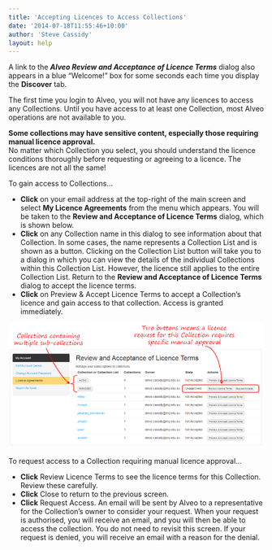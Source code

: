```yaml
---
title: 'Accepting Licences to Access Collections'
date: '2014-07-18T11:55:46+10:00'
author: 'Steve Cassidy'
layout: help
---
```


A link to the ***Alveo Review and Acceptance of Licence Terms*** dialog also appears in a blue “Welcome!” box for some seconds each time you display the **Discover** tab.

The first time you login to Alveo, you will not have any licences to access any Collections. Until you have access to at least one Collection, most Alveo operations are not available to you.

**Some collections may have sensitive content, especially those requiring manual licence approval.**  
No matter which Collection you select, you should understand the licence conditions thoroughly before requesting or agreeing to a licence. The licences are not all the same! 

To gain access to Collections…

- **Click** on your email address at the top-right of the main screen and select **My Licence Agreements** from the menu which appears. You will be taken to the **Review and Acceptance of Licence Terms** dialog, which is shown below.
- **Click** on any Collection name in this dialog to see information about that Collection. In some cases, the name represents a Collection List and is shown as a button. Clicking on the Collection List button will take you to a dialog in which you can view the details of the individual Collections within this Collection List. However, the licence still applies to the entire Collection List. Return to the **Review and Acceptance of Licence Terms** dialog to accept the licence terms.
- **Click** on Preview &amp; Accept Licence Terms to accept a Collection’s licence and gain access to that collection. Access is granted immediately.

![RequestCollectionAccess](/assets/files/2014/07/RequestCollectionAccess.png)

To request access to a Collection requiring manual licence approval…

- **Click** Review Licence Terms to see the licence terms for this Collection. Review these carefully.
- **Click** Close to return to the previous screen.
- **Click** Request Access. An email will be sent by Alveo to a representative for the Collection’s owner to consider your request. When your request is authorised, you will receive an email, and you will then be able to access the collection. You do not need to revisit this screen. If your request is denied, you will receive an email with a reason for the denial.